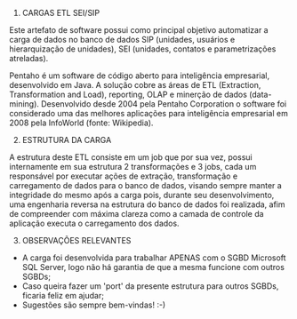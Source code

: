 1. CARGAS ETL SEI/SIP 

Este artefato de software possui como principal objetivo automatizar 
a carga de dados no banco de dados SIP (unidades, usuários e hierarquização 
de unidades), SEI (unidades, contatos e parametrizações atreladas).

Pentaho é um software de código aberto para inteligência empresarial, desenvolvido 
em Java. A solução cobre as áreas de ETL (Extraction, Transformation and Load), 
reporting, OLAP e minerção de dados (data-mining). Desenvolvido desde 2004 pela 
Pentaho Corporation o software foi considerado uma das melhores aplicações para 
inteligência empresarial em 2008 pela InfoWorld (fonte: Wikipedia).


2. ESTRUTURA DA CARGA 

A estrutura deste ETL consiste em um job que por sua vez, possui internamente em sua estrutura 
2 transformações e 3 jobs, cada um responsável por executar ações de extração, transformação 
e carregamento de dados para o banco de dados, visando sempre manter a integridade do mesmo após 
a carga pois, durante seu desenvolvimento, uma engenharia reversa na estrutura do banco de dados 
foi realizada, afim de compreender com máxima clareza como a camada de controle da aplicação executa o carregamento dos dados.


3. OBSERVAÇÕES RELEVANTES

* A carga foi desenvolvida para trabalhar APENAS com o SGBD Microsoft SQL Server, logo 
não há garantia de que a mesma funcione com outros SGBDs;
* Caso queira fazer um 'port' da presente estrutura para outros SGBDs, ficaria feliz em ajudar;
* Sugestões são sempre bem-vindas! :-)